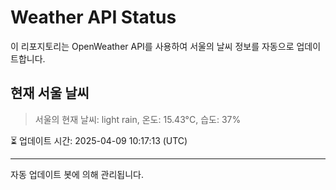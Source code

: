 
# Weather API Status

이 리포지토리는 OpenWeather API를 사용하여 서울의 날씨 정보를 자동으로 업데이트합니다.

## 현재 서울 날씨
> 서울의 현재 날씨: light rain, 온도: 15.43°C, 습도: 37%

⏳ 업데이트 시간: 2025-04-09 10:17:13 (UTC)

---
자동 업데이트 봇에 의해 관리됩니다.
